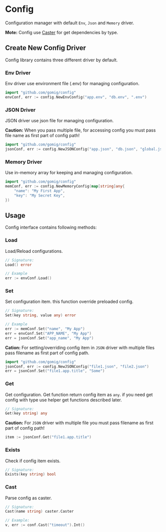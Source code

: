 # Config

Configuration manager with default `Env`, `Json` and `Memory` driver.

**Mote:** Config use [Caster](https://github.com/gomig/caster) for get dependencies by type.

## Create New Config Driver

Config library contains three different driver by default.

### Env Driver

Env driver use environment file (.env) for managing configuration.

```go
import "github.com/gomig/config"
envConf, err := config.NewEnvConfig("app.env", "db.env", ".env")
```

### JSON Driver

JSON driver use json file for managing configuration.

**Caution:** When you pass multiple file, for accessing config you must pass file name as first part of config path!

```go
import "github.com/gomig/config"
jsonConf, err := config.NewJSONConfig("app.json", "db.json", "global.json")
```

### Memory Driver

Use in-memory array for keeping and managing configuration.

```go
import "github.com/gomig/config"
memConf, err := config.NewMemoryConfig(map[string]any{
    "name": "My First App",
    "key": "My Secret Key",
})
```

## Usage

Config interface contains following methods:

### Load

Load/Reload configurations.

```go
// Signature:
Load() error

// Example
err := envConf.Load()
```

### Set

Set configuration item. this function override preloaded config.

```go
// Signature:
Set(key string, value any) error

// Example
err := memConf.Set("name", "My App")
err = envConf.Set("APP_NAME", "My App")
err = jsonConf.Set("app_name", "My App")
```

**Cation:** For setting/overriding config item in `JSON` driver with multiple files pass filename as first part of config path.

```go
import "github.com/gomig/config"
jsonConf, err := config.NewJSONConfig("file1.json", "file2.json")
err = jsonConf.Set("file1.app.title", "Some")
```

### Get

Get configuration. Get function return config item as `any`. if you need get config with type use helper get functions described later.

```go
// Signature:
Get(key string) any
```

**Caution:** For `JSON` driver with multiple file you must pass filename as first part of config path!

```go
item := jsonConf.Get("file1.app.title")
```

### Exists

Check if config item exists.

```go
// Signature:
Exists(key string) bool
```

### Cast

Parse config as caster.

```go
// Signature:
Cast(name string) caster.Caster

// Example:
v, err := conf.Cast("timeout").Int()
```
